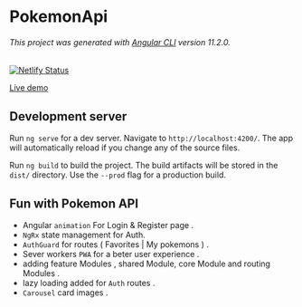 # PokemonApi

###### This project was generated with [Angular CLI](https://github.com/angular/angular-cli) version 11.2.0.

[![Netlify Status](https://api.netlify.com/api/v1/badges/d20665e5-4efd-436a-a587-829d7c8ee652/deploy-status)](https://app.netlify.com/sites/evolucional-test/deploys)

[Live demo](https://fun-with-pokemon-api-angular.netlify.app)

## Development server

Run `ng serve` for a dev server. Navigate to `http://localhost:4200/`. The app will automatically reload if you change any of the source files.

Run `ng build` to build the project. The build artifacts will be stored in the `dist/` directory. Use the `--prod` flag for a production build.

## Fun with Pokemon API

- Angular `animation` For Login & Register page .
- `NgRx` state management for Auth.
- `AuthGuard` for routes ( Favorites | My pokemons ) .
- Sever workers `PWA` for a beter user experience .
- adding feature Modules , shared Module, core Module and routing Modules .
- lazy loading added for `Auth` routes .
- `Carousel` card images .
